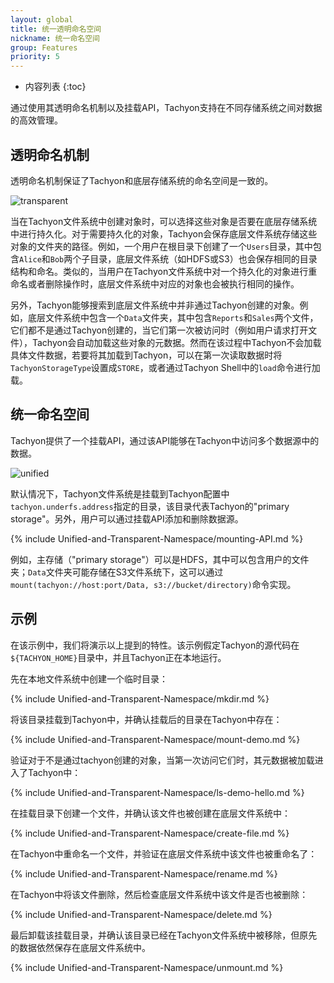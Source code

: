 ```yaml
---
layout: global
title: 统一透明命名空间
nickname: 统一命名空间
group: Features
priority: 5
---
```


* 内容列表
{:toc}

通过使用其透明命名机制以及挂载API，Tachyon支持在不同存储系统之间对数据的高效管理。

## 透明命名机制

透明命名机制保证了Tachyon和底层存储系统的命名空间是一致的。

![transparent]({{site.data.img.screenshot_transparent}})

当在Tachyon文件系统中创建对象时，可以选择这些对象是否要在底层存储系统中进行持久化。对于需要持久化的对象，Tachyon会保存底层文件系统存储这些对象的文件夹的路径。例如，一个用户在根目录下创建了一个`Users`目录，其中包含`Alice`和`Bob`两个子目录，底层文件系统（如HDFS或S3）也会保存相同的目录结构和命名。类似的，当用户在Tachyon文件系统中对一个持久化的对象进行重命名或者删除操作时，底层文件系统中对应的对象也会被执行相同的操作。

另外，Tachyon能够搜索到底层文件系统中并非通过Tachyon创建的对象。例如，底层文件系统中包含一个`Data`文件夹，其中包含`Reports`和`Sales`两个文件，它们都不是通过Tachyon创建的，当它们第一次被访问时（例如用户请求打开文件），Tachyon会自动加载这些对象的元数据。然而在该过程中Tachyon不会加载具体文件数据，若要将其加载到Tachyon，可以在第一次读取数据时将`TachyonStorageType`设置成`STORE`，或者通过Tachyon Shell中的`load`命令进行加载。

## 统一命名空间

Tachyon提供了一个挂载API，通过该API能够在Tachyon中访问多个数据源中的数据。

![unified]({{site.data.img.screenshot_unified}})

默认情况下，Tachyon文件系统是挂载到Tachyon配置中`tachyon.underfs.address`指定的目录，该目录代表Tachyon的"primary storage"。另外，用户可以通过挂载API添加和删除数据源。

{% include Unified-and-Transparent-Namespace/mounting-API.md %}

例如，主存储（"primary storage"）可以是HDFS，其中可以包含用户的文件夹；`Data`文件夹可能存储在S3文件系统下，这可以通过`mount(tachyon://host:port/Data, s3://bucket/directory)`命令实现。

## 示例

在该示例中，我们将演示以上提到的特性。该示例假定Tachyon的源代码在`${TACHYON_HOME}`目录中，并且Tachyon正在本地运行。

先在本地文件系统中创建一个临时目录：

{% include Unified-and-Transparent-Namespace/mkdir.md %}

将该目录挂载到Tachyon中，并确认挂载后的目录在Tachyon中存在：

{% include Unified-and-Transparent-Namespace/mount-demo.md %}

验证对于不是通过tachyon创建的对象，当第一次访问它们时，其元数据被加载进入了Tachyon中：

{% include Unified-and-Transparent-Namespace/ls-demo-hello.md %}

在挂载目录下创建一个文件，并确认该文件也被创建在底层文件系统中：

{% include Unified-and-Transparent-Namespace/create-file.md %}

在Tachyon中重命名一个文件，并验证在底层文件系统中该文件也被重命名了：

{% include Unified-and-Transparent-Namespace/rename.md %}

在Tachyon中将该文件删除，然后检查底层文件系统中该文件是否也被删除：

{% include Unified-and-Transparent-Namespace/delete.md %}

最后卸载该挂载目录，并确认该目录已经在Tachyon文件系统中被移除，但原先的数据依然保存在底层文件系统中。

{% include Unified-and-Transparent-Namespace/unmount.md %}
